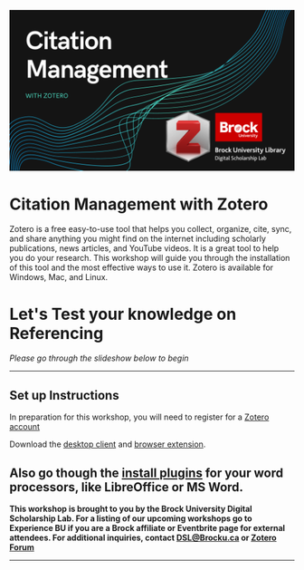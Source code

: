 ![Tool Logo](Citation-Management.png)


# Citation Management with Zotero
Zotero is a free easy-to-use tool that helps you collect, organize, cite, sync, and share anything you might find on the internet including scholarly publications, news articles, and YouTube videos. It is a great tool to help you do your research. This workshop will guide you through the installation of this tool and the most effective ways to use it. Zotero is available for Windows, Mac, and Linux.

# Let's Test your knowledge on Referencing
*Please go through the slideshow below to begin*

---

## Set up Instructions

In preparation for this workshop, you will need to register for a [Zotero account](https://www.zotero.org/user/register)

Download the [desktop client](https://www.zotero.org/support/installation) and [browser extension](https://www.zotero.org/download/).

**Also go though the [install plugins](https://www.zotero.org/support/word_processor_plugin_manual_installation) for your word processors, like LibreOffice or MS Word.**
----

**This workshop is brought to you by the Brock University Digital Scholarship Lab. For a listing of our upcoming workshops go to Experience BU if you are a Brock affiliate or Eventbrite page for external attendees. For additional inquiries, contact DSL@Brocku.ca or [Zotero Forum](https://forums.zotero.org/discussion/81783/contact)**

----
